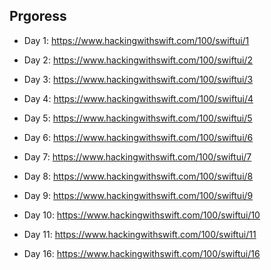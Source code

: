 ## Prgoress
- Day 1: https://www.hackingwithswift.com/100/swiftui/1
- Day 2: https://www.hackingwithswift.com/100/swiftui/2
- Day 3: https://www.hackingwithswift.com/100/swiftui/3
- Day 4: https://www.hackingwithswift.com/100/swiftui/4
- Day 5: https://www.hackingwithswift.com/100/swiftui/5
- Day 6: https://www.hackingwithswift.com/100/swiftui/6
- Day 7: https://www.hackingwithswift.com/100/swiftui/7
- Day 8: https://www.hackingwithswift.com/100/swiftui/8
- Day 9: https://www.hackingwithswift.com/100/swiftui/9
- Day 10: https://www.hackingwithswift.com/100/swiftui/10
- Day 11: https://www.hackingwithswift.com/100/swiftui/11



- Day 16: https://www.hackingwithswift.com/100/swiftui/16
